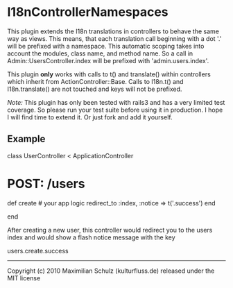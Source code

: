 I18nControllerNamespaces
========================

This plugin extends the I18n translations in controllers to behave the 
same way as views. This means, that each translation call beginning 
with a dot '.' will be prefixed with a namespace. This automatic scoping 
takes into account the modules, class name, and method name. So a call in 
Admin::UsersController.index will be prefixed with 'admin.users.index'.

This plugin **only** works with calls to t() and translate() within 
controllers which inherit from ActionController::Base. Calls to 
I18n.t() and I18n.translate() are not touched and keys will not be 
prefixed.

*Note:* This plugin has only been tested with rails3 and has a very 
limited test coverage. So please run your test suite before using it in 
production. I hope I will find time to extend it. Or just fork and add 
it yourself. 

Example
-------

class UserController < ApplicationController
  
  # POST: /users
  def create
    # your app logic
    redirect_to :index, :notice => t('.success')
  end
  
end

After creating a new user, this controller would redirect you to the 
users index and would show a flash notice message with the key

users.create.success

---

Copyright (c) 2010 Maximilian Schulz (kulturfluss.de) released under the 
MIT license